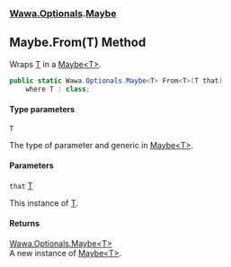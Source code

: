 ### [Wawa.Optionals](Wawa.Optionals.md 'Wawa.Optionals').[Maybe](Maybe.md 'Wawa.Optionals.Maybe')

## Maybe.From<T>(T) Method

Wraps [T](Maybe.From.P5qMH9q7cY+MBHBlpmjOjA.md#Wawa.Optionals.Maybe.From_T_(T).T 'Wawa.Optionals.Maybe.From<T>(T).T') in a [Maybe&lt;T&gt;](Maybe_T_.md 'Wawa.Optionals.Maybe<T>').

```csharp
public static Wawa.Optionals.Maybe<T> From<T>(T that)
    where T : class;
```
#### Type parameters

<a name='Wawa.Optionals.Maybe.From_T_(T).T'></a>

`T`

The type of parameter and generic in [Maybe&lt;T&gt;](Maybe_T_.md 'Wawa.Optionals.Maybe<T>').
#### Parameters

<a name='Wawa.Optionals.Maybe.From_T_(T).that'></a>

`that` [T](Maybe.From.P5qMH9q7cY+MBHBlpmjOjA.md#Wawa.Optionals.Maybe.From_T_(T).T 'Wawa.Optionals.Maybe.From<T>(T).T')

This instance of [T](Maybe.From.P5qMH9q7cY+MBHBlpmjOjA.md#Wawa.Optionals.Maybe.From_T_(T).T 'Wawa.Optionals.Maybe.From<T>(T).T').

#### Returns
[Wawa.Optionals.Maybe&lt;](Maybe_T_.md 'Wawa.Optionals.Maybe<T>')[T](Maybe.From.P5qMH9q7cY+MBHBlpmjOjA.md#Wawa.Optionals.Maybe.From_T_(T).T 'Wawa.Optionals.Maybe.From<T>(T).T')[&gt;](Maybe_T_.md 'Wawa.Optionals.Maybe<T>')  
A new instance of [Maybe&lt;T&gt;](Maybe_T_.md 'Wawa.Optionals.Maybe<T>').